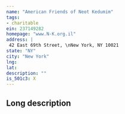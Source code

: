 ```yaml
---
name: "American Friends of Neot Kedumim"
tags:
- charitable
ein: 237149282
homepage: "www.N-K.org.il"
address: |
 42 East 69th Street, \nNew York, NY 10021
state: "NY"
city: "New York"
lng: 
lat: 
description: ""
is_501c3: X
---
```


## Long description


